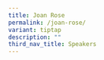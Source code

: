 ```yaml
---
title: Joan Rose
permalink: /joan-rose/
variant: tiptap
description: ""
third_nav_title: Speakers
---
```

